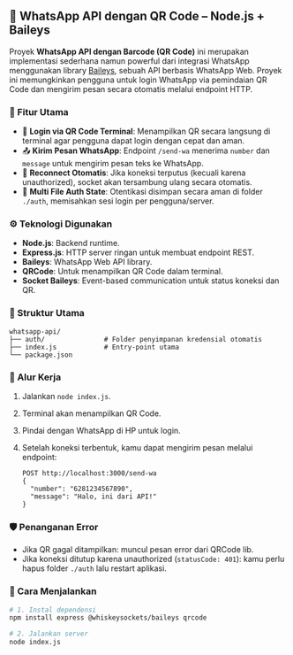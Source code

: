 ## 📱 WhatsApp API dengan QR Code – Node.js + Baileys

Proyek **WhatsApp API dengan Barcode (QR Code)** ini merupakan implementasi sederhana namun powerful dari integrasi WhatsApp menggunakan library [Baileys](https://github.com/WhiskeySockets/Baileys), sebuah API berbasis WhatsApp Web. Proyek ini memungkinkan pengguna untuk login WhatsApp via pemindaian QR Code dan mengirim pesan secara otomatis melalui endpoint HTTP.

### 🧩 Fitur Utama

* 🔐 **Login via QR Code Terminal**: Menampilkan QR secara langsung di terminal agar pengguna dapat login dengan cepat dan aman.
* 📤 **Kirim Pesan WhatsApp**: Endpoint `/send-wa` menerima `number` dan `message` untuk mengirim pesan teks ke WhatsApp.
* 🔄 **Reconnect Otomatis**: Jika koneksi terputus (kecuali karena unauthorized), socket akan tersambung ulang secara otomatis.
* 💾 **Multi File Auth State**: Otentikasi disimpan secara aman di folder `./auth`, memisahkan sesi login per pengguna/server.

### ⚙️ Teknologi Digunakan

* **Node.js**: Backend runtime.
* **Express.js**: HTTP server ringan untuk membuat endpoint REST.
* **Baileys**: WhatsApp Web API library.
* **QRCode**: Untuk menampilkan QR Code dalam terminal.
* **Socket Baileys**: Event-based communication untuk status koneksi dan QR.

### 📂 Struktur Utama

```
whatsapp-api/
├── auth/               # Folder penyimpanan kredensial otomatis
├── index.js            # Entry-point utama
└── package.json
```

### 🔄 Alur Kerja

1. Jalankan `node index.js`.
2. Terminal akan menampilkan QR Code.
3. Pindai dengan WhatsApp di HP untuk login.
4. Setelah koneksi terbentuk, kamu dapat mengirim pesan melalui endpoint:

   ```
   POST http://localhost:3000/send-wa
   {
     "number": "6281234567890",
     "message": "Halo, ini dari API!"
   }
   ```

### 🛡️ Penanganan Error

* Jika QR gagal ditampilkan: muncul pesan error dari QRCode lib.
* Jika koneksi ditutup karena unauthorized (`statusCode: 401`): kamu perlu hapus folder `./auth` lalu restart aplikasi.

### 🚀 Cara Menjalankan

```bash
# 1. Instal dependensi
npm install express @whiskeysockets/baileys qrcode

# 2. Jalankan server
node index.js
```
